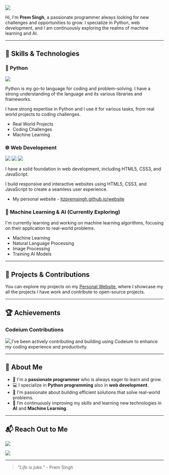 <img src= "https://imageplaceholder.net/1200x200/3a3a3a/ffffff?text=Welcome%20to%20Prem%20Singh%27s%20GitHub&font=Roboto&size=40" />

Hi, I'm **Prem Singh**, a passionate programmer always looking for new challenges and opportunities to grow. I specialize in Python, web development, and I am continuously exploring the realms of machine learning and AI.

---

## 🚀 Skills & Technologies

### 🐍 **Python**

<img src="https://img.shields.io/badge/Python-3776ab?style=for-the-badge&logo=python&logoColor=white" />

Python is my go-to language for coding and problem-solving. I have a strong understanding of the language and its various libraries and frameworks.

I have strong expertise in Python and I use it for various tasks, from real world projects to coding challenges.

- Real World Projects
- Coding Challenges
- Machine Learning

### 🌐 **Web Development**

<img src="https://img.shields.io/badge/HTML5-E34F26?style=for-the-badge&logo=html5&logoColor=white" /> <img src="https://img.shields.io/badge/CSS3-1572B6?style=for-the-badge&logo=css3&logoColor=white" /> <img src="https://img.shields.io/badge/JavaScript-F7DF1E?style=for-the-badge&logo=javascript&logoColor=black" />

I have a solid foundation in web development, including HTML5, CSS3, and JavaScript.

I build responsive and interactive websites using HTML5, CSS3, and JavaScript to create a seamless user experience.

- My personal website - [itzpremsingh.github.io/website](https://itzpremsingh.github.io/website)

### 🤖 **Machine Learning & AI (Currently Exploring)**

I'm currently learning and working on machine learning algorithms, focusing on their application to real-world problems.

- Machine Learning
- Natural Language Processing
- Image Processing
- Training AI Models

---

## 🌟 Projects & Contributions

You can explore my projects on my [Personal Website](https://itzpremsingh.github.io/website), where I showcase my all the projects I have work and contribute to open-source projects.

---

## 🏆 Achievements

### **Codeium Contributions**

<a href="https://codeium.com/profile/itzpremsingh"><img src="https://codeium.com/profile/itzpremsingh/card.png" />
</a>
I’ve been actively contributing and building using Codeium to enhance my coding experience and productivity.

---

## **🌱 About Me**

- 🌟 I'm a **passionate programmer** who is always eager to learn and grow.
- 💻 I specialize in **Python programming** also in **web development**.
- 🎯 I'm passionate about building efficient solutions that solve real-world problems.
- 🌱 I’m continuously improving my skills and learning new technologies in **AI** and **Machine Learning**.

---

## 📬 **Reach Out to Me**

<a href="https://itzpremsingh.github.io/website"><img src="https://img.shields.io/static/v1?label=Website&message=itzpremsingh.github.io&color=blueviolet&style=for-the-badge&logo=github" /></a>

<a href="mailto:itzpremsingh@duck.com"><img src="https://img.shields.io/static/v1?label=Email&message=itzpremsingh@duck.com&color=red&style=for-the-badge&logo=gmail" /></a>

---

> _"Life is joke."_ - Prem Singh
